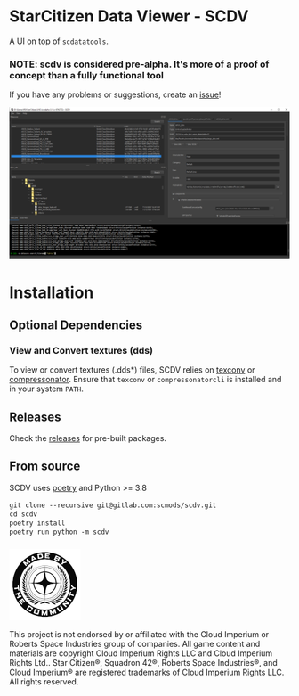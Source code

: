 # StarCitizen Data Viewer - SCDV

A UI on top of `scdatatools`.

### NOTE: scdv is considered pre-alpha. It's more of a proof of concept than a fully functional tool

If you have any problems or suggestions, create an [issue](https://gitlab.com/scmodding/tools/scdv/-/issues/new)!

![SCDV Screenshot](docs/assets/SCDV_screenshot.png "SCDV Screenshot")

# Installation

## Optional Dependencies

### View and Convert textures (dds)

To view or convert textures (.dds*) files, SCDV relies on [texconv](https://github.com/microsoft/DirectXTex/releases) or [compressonator](https://gpuopen.com/compressonator/). Ensure that `texconv` or `compressonatorcli` is installed and in your system `PATH`.

## Releases

Check the [releases](https://gitlab.com/scmodding/tools/scdv/-/releases) for pre-built packages.


## From source

SCDV uses [poetry](https://python-poetry.org/) and Python >= 3.8

```
git clone --recursive git@gitlab.com:scmods/scdv.git
cd scdv
poetry install
poetry run python -m scdv
```

###

![MadeByTheCommunity](docs/assets/MadeByTheCommunity_Black.png "Made By The Community")

This project is not endorsed by or affiliated with the Cloud Imperium or Roberts Space Industries group of companies.
All game content and materials are copyright Cloud Imperium Rights LLC and Cloud Imperium Rights Ltd..  Star Citizen®,
Squadron 42®, Roberts Space Industries®, and Cloud Imperium® are registered trademarks of Cloud Imperium Rights LLC.
All rights reserved.
